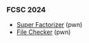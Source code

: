 ### FCSC 2024

- [Super Factorizer](https://github.com/voydstack/FCSC2024/blob/main/super-factorizer/README.md) (pwn)
- [File Checker](https://github.com/voydstack/FCSC2024/blob/main/file-checker/README.md) (pwn)
